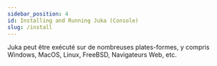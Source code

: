```yaml
---
sidebar_position: 4
id: Installing and Running Juka (Console)
slug: /install
---
```


Juka peut être exécuté sur de nombreuses plates-formes, y compris Windows, MacOS, Linux, FreeBSD, Navigateurs Web, etc.